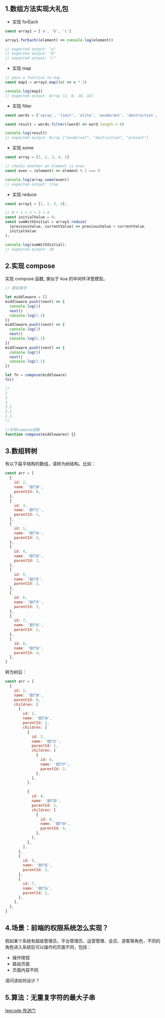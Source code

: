 ## 1.数组方法实现大礼包

- 实现 forEach

```js
const array1 = ['a', 'b', 'c']

array1.forEach((element) => console.log(element))

// expected output: "a"
// expected output: "b"
// expected output: "c"
```

- 实现 map

```js
// pass a function to map
const map1 = array1.map((x) => x * 2)

console.log(map1)
// expected output: Array [2, 8, 18, 32]
```

- 实现 filter

```js
const words = ['spray', 'limit', 'elite', 'exuberant', 'destruction', 'present']

const result = words.filter((word) => word.length > 6)

console.log(result)
// expected output: Array ["exuberant", "destruction", "present"]
```

- 实现 some

```js
const array = [1, 2, 3, 4, 5]

// checks whether an element is even
const even = (element) => element % 2 === 0

console.log(array.some(even))
// expected output: true
```

- 实现 reduce

```js
const array1 = [1, 2, 3, 4];

// 0 + 1 + 2 + 3 + 4
const initialValue = 0;
const sumWithInitial = array1.reduce(
  (previousValue, currentValue) => previousValue + currentValue,
  initialValue
);

console.log(sumWithInitial);
// expected output: 10

```

## 2.实现 compose

实现 compose 函数, 类似于 koa 的中间件洋葱模型。

```js
// 题目需求

let middleware = []
middleware.push((next) => {
  console.log(1)
  next()
  console.log(1.1)
})
middleware.push((next) => {
  console.log(2)
  next()
  console.log(2.1)
})
middleware.push((next) => {
  console.log(3)
  next()
  console.log(3.1)
})

let fn = compose(middleware)
fn()

/*
1
2
3
3.1
2.1
1.1
*/

//实现compose函数
function compose(middlewares) {}
```

## 3.数组转树

有以下扁平结构的数组，请转为树结构。比如：

```js
const arr = [
  {
    id: 2,
    name: '部门B',
    parentId: 0,
  },
  {
    id: 3,
    name: '部门C',
    parentId: 1,
  },
  {
    id: 1,
    name: '部门A',
    parentId: 2,
  },
  {
    id: 4,
    name: '部门D',
    parentId: 1,
  },
  {
    id: 5,
    name: '部门E',
    parentId: 2,
  },
  {
    id: 6,
    name: '部门F',
    parentId: 3,
  },
  {
    id: 7,
    name: '部门G',
    parentId: 2,
  },
  {
    id: 8,
    name: '部门H',
    parentId: 4,
  },
]
```

转为树后：

```js
const arr = [
  {
    id: 2,
    name: '部门B',
    parentId: 0,
    children: [
      {
        id: 1,
        name: '部门A',
        parentId: 2,
        children: [
          {
            id: 3,
            name: '部门C',
            parentId: 1,
            children: [
              {
                id: 6,
                name: '部门F',
                parentId: 3,
              },
            ],
          },

          {
            id: 4,
            name: '部门D',
            parentId: 1,
            children: [
              {
                id: 8,
                name: '部门H',
                parentId: 4,
              },
            ],
          },
        ],
      },
      {
        id: 5,
        name: '部门E',
        parentId: 2,
      },
      {
        id: 7,
        name: '部门G',
        parentId: 2,
      },
    ],
  },
]
```

## 4.场景：前端的权限系统怎么实现？

假如某个系统有超级管理员，平台管理员、运营管理、会员、游客等角色，不同的角色进入系统后可以操作的页面不同，包括：

- 操作按钮
- 路由页面
- 页面内容不同

请问该如何设计？

## 5.算法：无重复字符的最大子串

[leecode 传送门](https://leetcode.cn/problems/longest-substring-without-repeating-characters/)
